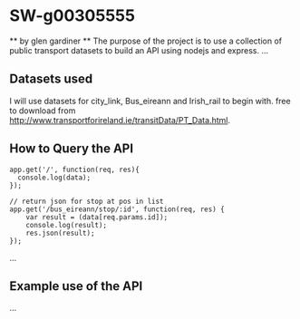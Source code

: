 

# SW-g00305555
** by glen gardiner **
The purpose of the project is to use a collection of public transport datasets to build an API using 
nodejs and express.
...
## Datasets used
I will use datasets for city_link, Bus_eireann and Irish_rail to begin with.
free to download from http://www.transportforireland.ie/transitData/PT_Data.html.

##


## How to Query the API
```
app.get('/', function(req, res){
  console.log(data);
});
```

```
// return json for stop at pos in list
app.get('/bus_eireann/stop/:id', function(req, res) {
	var result = (data[req.params.id]);
	console.log(result);
  	res.json(result);
});
```
...
## Example use of the API
...
